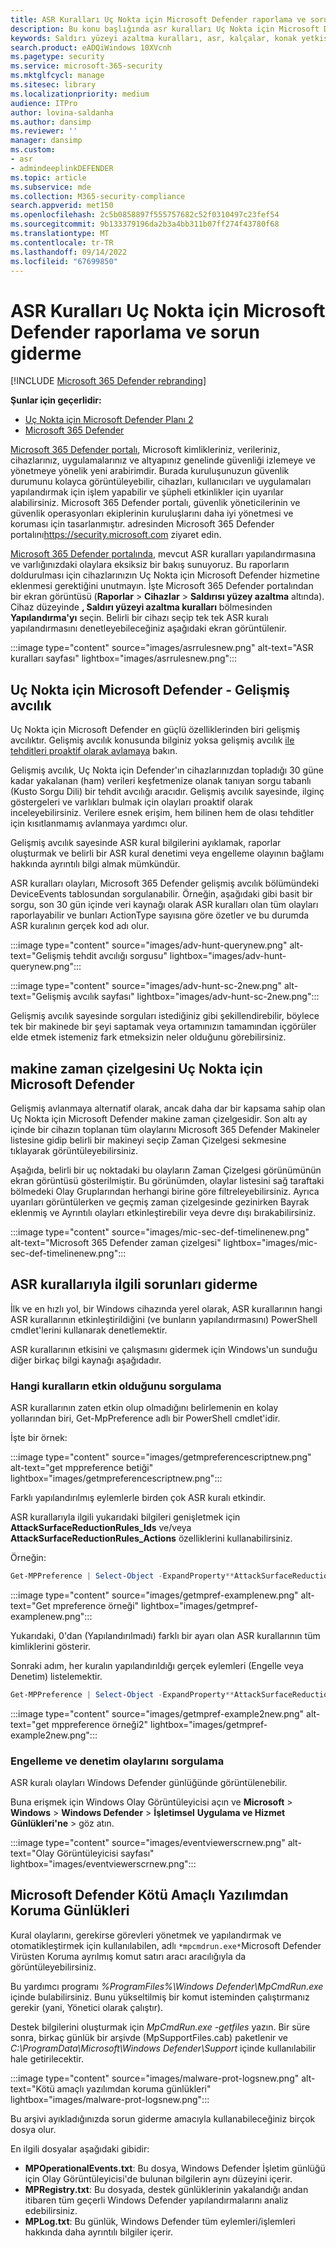 ```yaml
---
title: ASR Kuralları Uç Nokta için Microsoft Defender raporlama ve sorun giderme
description: Bu konu başlığında asr kuralları Uç Nokta için Microsoft Defender raporlama ve sorun giderme işlemleri açıklanmaktadır
keywords: Saldırı yüzeyi azaltma kuralları, asr, kalçalar, konak yetkisiz giriş önleme sistemi, koruma kuralları, kötüye kullanıma karşı koruma, antiexploit, exploit, enfeksiyon önleme, uç nokta için microsoft defender
search.product: eADQiWindows 10XVcnh
ms.pagetype: security
ms.service: microsoft-365-security
ms.mktglfcycl: manage
ms.sitesec: library
ms.localizationpriority: medium
audience: ITPro
author: lovina-saldanha
ms.author: dansimp
ms.reviewer: ''
manager: dansimp
ms.custom:
- asr
- admindeeplinkDEFENDER
ms.topic: article
ms.subservice: mde
ms.collection: M365-security-compliance
search.appverid: met150
ms.openlocfilehash: 2c5b0858897f555757682c52f0310497c23fef54
ms.sourcegitcommit: 9b133379196da2b3a4bb311b07ff274f43780f68
ms.translationtype: MT
ms.contentlocale: tr-TR
ms.lasthandoff: 09/14/2022
ms.locfileid: "67699850"
---
```

# <a name="report-and-troubleshoot-microsoft-defender-for-endpoint-asr-rules"></a>ASR Kuralları Uç Nokta için Microsoft Defender raporlama ve sorun giderme

[!INCLUDE [Microsoft 365 Defender rebranding](../../includes/microsoft-defender.md)]

**Şunlar için geçerlidir:**

- [Uç Nokta için Microsoft Defender Planı 2](https://go.microsoft.com/fwlink/?linkid=2154037)
- [Microsoft 365 Defender](https://go.microsoft.com/fwlink/?linkid=2118804)

<a href="https://go.microsoft.com/fwlink/p/?linkid=2077139" target="_blank">Microsoft 365 Defender portalı</a>, Microsoft kimlikleriniz, verileriniz, cihazlarınız, uygulamalarınız ve altyapınız genelinde güvenliği izlemeye ve yönetmeye yönelik yeni arabirimdir. Burada kuruluşunuzun güvenlik durumunu kolayca görüntüleyebilir, cihazları, kullanıcıları ve uygulamaları yapılandırmak için işlem yapabilir ve şüpheli etkinlikler için uyarılar alabilirsiniz. Microsoft 365 Defender portalı, güvenlik yöneticilerinin ve güvenlik operasyonları ekiplerinin kuruluşlarını daha iyi yönetmesi ve koruması için tasarlanmıştır. adresinden Microsoft 365 Defender portalını<a href="https://go.microsoft.com/fwlink/p/?linkid=2077139" target="_blank"><https://security.microsoft.com></a> ziyaret edin.

<a href="https://go.microsoft.com/fwlink/p/?linkid=2077139" target="_blank">Microsoft 365 Defender portalında</a>, mevcut ASR kuralları yapılandırmasına ve varlığınızdaki olaylara eksiksiz bir bakış sunuyoruz. Bu raporların doldurulması için cihazlarınızın Uç Nokta için Microsoft Defender hizmetine eklenmesi gerektiğini unutmayın.
İşte Microsoft 365 Defender portalından bir ekran görüntüsü (**Raporlar** \> **Cihazlar** \> **Saldırısı yüzey azaltma** altında). Cihaz düzeyinde **, Saldırı yüzeyi azaltma kuralları** bölmesinden **Yapılandırma'yı** seçin. Belirli bir cihazı seçip tek tek ASR kuralı yapılandırmasını denetleyebileceğiniz aşağıdaki ekran görüntülenir.

:::image type="content" source="images/asrrulesnew.png" alt-text="ASR kuralları sayfası" lightbox="images/asrrulesnew.png":::

## <a name="microsoft-defender-for-endpoint---advanced-hunting"></a>Uç Nokta için Microsoft Defender - Gelişmiş avcılık

Uç Nokta için Microsoft Defender en güçlü özelliklerinden biri gelişmiş avcılıktır. Gelişmiş avcılık konusunda bilginiz yoksa gelişmiş avcılık [ile tehditleri proaktif olarak avlamaya](advanced-hunting-overview.md) bakın.

Gelişmiş avcılık, Uç Nokta için Defender'ın cihazlarınızdan topladığı 30 güne kadar yakalanan (ham) verileri keşfetmenize olanak tanıyan sorgu tabanlı (Kusto Sorgu Dili) bir tehdit avcılığı aracıdır. Gelişmiş avcılık sayesinde, ilginç göstergeleri ve varlıkları bulmak için olayları proaktif olarak inceleyebilirsiniz. Verilere esnek erişim, hem bilinen hem de olası tehditler için kısıtlanmamış avlanmaya yardımcı olur.

Gelişmiş avcılık sayesinde ASR kural bilgilerini ayıklamak, raporlar oluşturmak ve belirli bir ASR kural denetimi veya engelleme olayının bağlamı hakkında ayrıntılı bilgi almak mümkündür.

ASR kuralları olayları, Microsoft 365 Defender gelişmiş avcılık bölümündeki DeviceEvents tablosundan sorgulanabilir. Örneğin, aşağıdaki gibi basit bir sorgu, son 30 gün içinde veri kaynağı olarak ASR kuralları olan tüm olayları raporlayabilir ve bunları ActionType sayısına göre özetler ve bu durumda ASR kuralının gerçek kod adı olur.

:::image type="content" source="images/adv-hunt-querynew.png" alt-text="Gelişmiş tehdit avcılığı sorgusu" lightbox="images/adv-hunt-querynew.png":::

:::image type="content" source="images/adv-hunt-sc-2new.png" alt-text="Gelişmiş avcılık sayfası" lightbox="images/adv-hunt-sc-2new.png":::

Gelişmiş avcılık sayesinde sorguları istediğiniz gibi şekillendirebilir, böylece tek bir makinede bir şeyi saptamak veya ortamınızın tamamından içgörüler elde etmek istemeniz fark etmeksizin neler olduğunu görebilirsiniz.

## <a name="microsoft-defender-for-endpoint-machine-timeline"></a>makine zaman çizelgesini Uç Nokta için Microsoft Defender

Gelişmiş avlanmaya alternatif olarak, ancak daha dar bir kapsama sahip olan Uç Nokta için Microsoft Defender makine zaman çizelgesidir. Son altı ay içinde bir cihazın toplanan tüm olaylarını Microsoft 365 Defender Makineler listesine gidip belirli bir makineyi seçip Zaman Çizelgesi sekmesine tıklayarak görüntüleyebilirsiniz.

Aşağıda, belirli bir uç noktadaki bu olayların Zaman Çizelgesi görünümünün ekran görüntüsü gösterilmiştir. Bu görünümden, olaylar listesini sağ taraftaki bölmedeki Olay Gruplarından herhangi birine göre filtreleyebilirsiniz. Ayrıca uyarıları görüntülerken ve geçmiş zaman çizelgesinde gezinirken Bayrak eklenmiş ve Ayrıntılı olayları etkinleştirebilir veya devre dışı bırakabilirsiniz.

:::image type="content" source="images/mic-sec-def-timelinenew.png" alt-text="Microsoft 365 Defender zaman çizelgesi" lightbox="images/mic-sec-def-timelinenew.png":::

## <a name="how-to-troubleshoot-asr-rules"></a>ASR kurallarıyla ilgili sorunları giderme

İlk ve en hızlı yol, bir Windows cihazında yerel olarak, ASR kurallarının hangi ASR kurallarının etkinleştirildiğini (ve bunların yapılandırmasını) PowerShell cmdlet'lerini kullanarak denetlemektir.

ASR kurallarının etkisini ve çalışmasını gidermek için Windows'un sunduğu diğer birkaç bilgi kaynağı aşağıdadır.

### <a name="querying-which-rules-are-active"></a>Hangi kuralların etkin olduğunu sorgulama

ASR kurallarının zaten etkin olup olmadığını belirlemenin en kolay yollarından biri, Get-MpPreference adlı bir PowerShell cmdlet'idir.

İşte bir örnek:

:::image type="content" source="images/getmpreferencescriptnew.png" alt-text="get mppreference betiği" lightbox="images/getmpreferencescriptnew.png":::

Farklı yapılandırılmış eylemlerle birden çok ASR kuralı etkindir.

ASR kurallarıyla ilgili yukarıdaki bilgileri genişletmek için **AttackSurfaceReductionRules_Ids** ve/veya **AttackSurfaceReductionRules_Actions** özelliklerini kullanabilirsiniz.

Örneğin:

```powershell
Get-MPPreference | Select-Object -ExpandProperty**AttackSurfaceReductionRules_Ids
```

:::image type="content" source="images/getmpref-examplenew.png" alt-text="Get mpreference örneği" lightbox="images/getmpref-examplenew.png":::

Yukarıdaki, 0'dan (Yapılandırılmadı) farklı bir ayarı olan ASR kurallarının tüm kimliklerini gösterir.

Sonraki adım, her kuralın yapılandırıldığı gerçek eylemleri (Engelle veya Denetim) listelemektir.

```powershell
Get-MPPreference | Select-Object -ExpandProperty**AttackSurfaceReductionRules_Actions
```

:::image type="content" source="images/getmpref-example2new.png" alt-text="get mppreference örneği2" lightbox="images/getmpref-example2new.png":::

### <a name="querying-blocking-and-auditing-events"></a>Engelleme ve denetim olaylarını sorgulama

ASR kuralı olayları Windows Defender günlüğünde görüntülenebilir.

Buna erişmek için Windows Olay Görüntüleyicisi açın ve **Microsoft** \> **Windows** \> **Windows Defender** \> **İşletimsel** **Uygulama ve Hizmet Günlükleri'ne** \> göz atın.

:::image type="content" source="images/eventviewerscrnew.png" alt-text="Olay Görüntüleyicisi sayfası" lightbox="images/eventviewerscrnew.png":::

## <a name="microsoft-defender-antimalware-protection-logs"></a>Microsoft Defender Kötü Amaçlı Yazılımdan Koruma Günlükleri

Kural olaylarını, gerekirse görevleri yönetmek ve yapılandırmak ve otomatikleştirmek için kullanılabilen, adlı `*mpcmdrun.exe*`Microsoft Defender Virüsten Koruma ayrılmış komut satırı aracı aracılığıyla da görüntüleyebilirsiniz.

Bu yardımcı programı *%ProgramFiles%\Windows Defender\MpCmdRun.exe* içinde bulabilirsiniz. Bunu yükseltilmiş bir komut isteminden çalıştırmanız gerekir (yani, Yönetici olarak çalıştır).

Destek bilgilerini oluşturmak için *MpCmdRun.exe -getfiles* yazın. Bir süre sonra, birkaç günlük bir arşivde (MpSupportFiles.cab) paketlenir ve *C:\ProgramData\Microsoft\Windows Defender\Support* içinde kullanılabilir hale getirilecektir.

:::image type="content" source="images/malware-prot-logsnew.png" alt-text="Kötü amaçlı yazılımdan koruma günlükleri" lightbox="images/malware-prot-logsnew.png":::

Bu arşivi ayıkladığınızda sorun giderme amacıyla kullanabileceğiniz birçok dosya olur.

En ilgili dosyalar aşağıdaki gibidir:

- **MPOperationalEvents.txt**: Bu dosya, Windows Defender İşletim günlüğü için Olay Görüntüleyicisi'de bulunan bilgilerin aynı düzeyini içerir.
- **MPRegistry.txt**: Bu dosyada, destek günlüklerinin yakalandığı andan itibaren tüm geçerli Windows Defender yapılandırmalarını analiz edebilirsiniz.
- **MPLog.txt**: Bu günlük, Windows Defender tüm eylemleri/işlemleri hakkında daha ayrıntılı bilgiler içerir.
